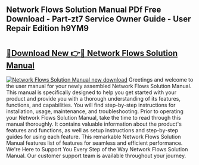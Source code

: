 ## Network Flows Solution Manual PDf Free Download - Part-zt7 Service Owner Guide - User Repair Edition h9YM9

# <h2><a href="http://bc63291.oget.top/?id=Network+Flows+Solution+Manual">🔗Download New 👉🔴 Network Flows Solution Manual</a></h2>

[![Network Flows Solution Manual new download](https://i.imgur.com/5g1atiW.png)](http://bc63291.oget.top/?id=Network+Flows+Solution+Manual)
Greetings and welcome to the user manual for your newly assembled Network Flows Solution Manual. This manual is specifically designed to help you get started with your product and provide you with a thorough understanding of its features, functions, and capabilities. You will find step-by-step instructions for installation, usage, maintenance, and troubleshooting. Prior to operating your Network Flows Solution Manual, take the time to read through this manual thoroughly. It contains valuable information about the product's features and functions, as well as setup instructions and step-by-step guides for using each feature. This remarkable Network Flows Solution Manual features list of features for seamless and efficient performance. We're Here to Support You Every Step of the Way Network Flows Solution Manual. Our customer support team is available throughout your journey.
